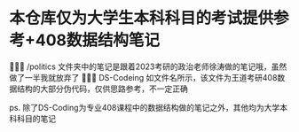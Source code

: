 # 本仓库仅为大学生本科科目的考试提供参考+408数据结构笔记

🌟🌟🌟 /politics 文件夹中的笔记是跟着2023考研的政治老师徐涛做的笔记哦，虽然做了一半我就放弃了
🌟🌟🌟 DS-Codeing 如文件名所示，该文件为王道考研408数据结构的大部分伪代码，仅供思路参考，不一定正确

ps. 除了DS-Coding为专业408课程中的数据结构做的笔记之外，其他均为大学本科科目的笔记